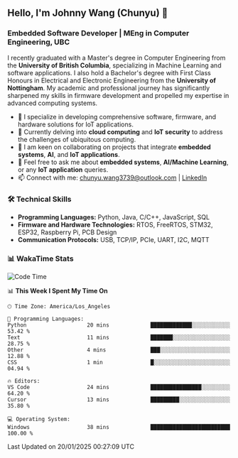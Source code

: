 ## Hello, I'm Johnny Wang (Chunyu) 👋

### Embedded Software Developer | MEng in Computer Engineering, UBC

I recently graduated with a Master's degree in Computer Engineering from the **University of British Columbia**, specializing in Machine Learning and software applications. I also hold a Bachelor's degree with First Class Honours in Electrical and Electronic Engineering from the **University of Nottingham**. My academic and professional journey has significantly sharpened my skills in firmware development and propelled my expertise in advanced computing systems.

- 🔭 I specialize in developing comprehensive software, firmware, and hardware solutions for IoT applications.
- 🌱 Currently delving into **cloud computing** and **IoT security** to address the challenges of ubiquitous computing.
- 🤝 I am keen on collaborating on projects that integrate **embedded systems**, **AI**, and **IoT applications**.
- 💬 Feel free to ask me about **embedded systems**, **AI/Machine Learning**, or any **IoT application** queries.
- 📫 Connect with me: [chunyu.wang3739@outlook.com](mailto:chunyu.wang3739@outlook.com) | [LinkedIn](https://www.linkedin.com/in/shycw1/)


### 🛠️ Technical Skills
- **Programming Languages:** Python, Java, C/C++, JavaScript, SQL
- **Firmware and Hardware Technologies:** RTOS, FreeRTOS, STM32, ESP32, Raspberry Pi, PCB Design
- **Communication Protocols:** USB, TCP/IP, PCIe, UART, I2C, MQTT

### 📊 WakaTime Stats
<!--START_SECTION:waka-->
![Code Time](http://img.shields.io/badge/Code%20Time-49%20hrs%2037%20mins-blue)

📊 **This Week I Spent My Time On** 

```text
🕑︎ Time Zone: America/Los_Angeles

💬 Programming Languages: 
Python                   20 mins             █████████████░░░░░░░░░░░░   53.42 % 
Text                     11 mins             ███████░░░░░░░░░░░░░░░░░░   28.75 % 
Other                    4 mins              ███░░░░░░░░░░░░░░░░░░░░░░   12.88 % 
CSS                      1 min               █░░░░░░░░░░░░░░░░░░░░░░░░   04.94 % 

🔥 Editors: 
VS Code                  24 mins             ████████████████░░░░░░░░░   64.20 % 
Cursor                   13 mins             █████████░░░░░░░░░░░░░░░░   35.80 % 

💻 Operating System: 
Windows                  38 mins             █████████████████████████   100.00 % 
```


 Last Updated on 20/01/2025 00:27:09 UTC
<!--END_SECTION:waka-->
